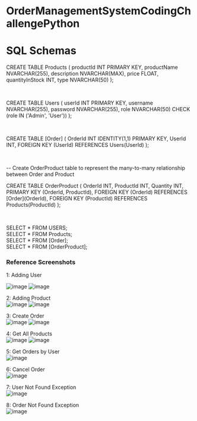 # OrderManagementSystemCodingChallengePython

<h1>SQL Schemas</h1>
<p>
CREATE TABLE Products (
    productId INT PRIMARY KEY,
    productName NVARCHAR(255),
    description NVARCHAR(MAX),
    price FLOAT,
    quantityInStock INT,
    type NVARCHAR(50)
);
</p>
<br>

<p>
CREATE TABLE Users (
    userId INT PRIMARY KEY,
    username NVARCHAR(255),
    password NVARCHAR(255),
    role NVARCHAR(50) CHECK (role IN ('Admin', 'User'))
);
</p>
<br>
<p>
CREATE TABLE [Order] (
    OrderId INT IDENTITY(1,1) PRIMARY KEY,
    UserId INT,
    FOREIGN KEY (UserId) REFERENCES Users(UserId)
);
</p>
<br>

-- Create OrderProduct table to represent the many-to-many relationship between Order and Product
<p>
CREATE TABLE OrderProduct (
    OrderId INT,
    ProductId INT,
    Quantity INT,
    PRIMARY KEY (OrderId, ProductId),
    FOREIGN KEY (OrderId) REFERENCES [Order](OrderId),
    FOREIGN KEY (ProductId) REFERENCES Products(ProductId)
);
</p>
<br>

SELECT * FROM USERS;
<br>
SELECT * FROM Products; <br>
SELECT * FROM [Order]; <br>
SELECT * FROM [OrderProduct]; <br>

<h3>Reference Screenshots</h3>
1: Adding User
<br>

![image](https://github.com/udaysk3/OrderManagementSystemCodingChallengePython/assets/75845600/c7473257-e403-464c-83a9-f80ac3c07b3f)
![image](https://github.com/udaysk3/OrderManagementSystemCodingChallengePython/assets/75845600/6fdb65c9-ad50-4d09-adef-72ac58d25964)

2: Adding Product <br>
![image](https://github.com/udaysk3/OrderManagementSystemCodingChallengePython/assets/75845600/26018ba5-1c9d-4974-acc2-b2db4e282c4c)
![image](https://github.com/udaysk3/OrderManagementSystemCodingChallengePython/assets/75845600/7f36e834-ae67-4abe-9ce2-003bdb4fdb19)

3: Create Order <br>
![image](https://github.com/udaysk3/OrderManagementSystemCodingChallengePython/assets/75845600/9a2c67b1-e3fd-414e-b6fb-e428c350567c)
![image](https://github.com/udaysk3/OrderManagementSystemCodingChallengePython/assets/75845600/c5d83b5a-784f-4146-9161-c00e82c0f268)


4: Get All Products <br>
![image](https://github.com/udaysk3/OrderManagementSystemCodingChallengePython/assets/75845600/9547532e-6110-44b9-98bf-09bb8c93bb00)
![image](https://github.com/udaysk3/OrderManagementSystemCodingChallengePython/assets/75845600/7954749d-42fd-41c1-8744-58d63df4d3d1)

5: Get Orders by User <br>
![image](https://github.com/udaysk3/OrderManagementSystemCodingChallengePython/assets/75845600/68d03b88-cc9c-42fe-bd8f-8504293a8b43)

6: Cancel Order <br>
![image](https://github.com/udaysk3/OrderManagementSystemCodingChallengePython/assets/75845600/40162699-50c7-4dde-9a17-d5de4156aef3)

7: User Not Found Exception <br>
![image](https://github.com/udaysk3/OrderManagementSystemCodingChallengePython/assets/75845600/9f853c25-4f7d-4d91-bf57-0bd5f4b4a4c8)

8: Order Not Found Exception <br>
![image](https://github.com/udaysk3/OrderManagementSystemCodingChallengePython/assets/75845600/8daddacb-a7fe-4057-a5a8-78abffd1faf2)



